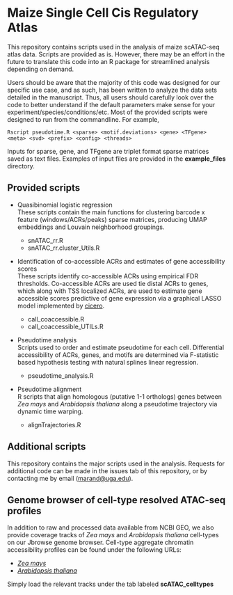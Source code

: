 # Maize Single Cell Cis Regulatory Atlas

This repository contains scripts used in the analysis of maize scATAC-seq atlas data. Scripts are provided as is. However, there may be an effort in the future to translate this code into an R package for streamlined analysis depending on demand. 


Users should be aware that the majority of this code was designed for our specific use case, and as such, has been written to analyze the data sets detailed in the manuscript. Thus, all users should carefully look over the code to better understand if the default parameters make sense for your experiment/species/conditions/etc. Most of the provided scripts were designed to run from the commandline. For example, 

```
Rscript pseudotime.R <sparse> <motif.deviations> <gene> <TFgene> <meta> <svd> <prefix> <config> <threads>
```

Inputs for sparse, gene, and TFgene are triplet format sparse matrices saved as text files. Examples of input files are provided in the **example_files** directory.

## Provided scripts
* Quasibinomial logistic regression  
These scripts contain the main functions for clustering barcode x feature (windows/ACRs/peaks) sparse matrices, producing UMAP embeddings and Louvain neighborhood groupings.
	* snATAC_rr.R
	* snATAC_rr.cluster_Utils.R

* Identification of co-accessible ACRs and estimates of gene accessibility scores  
These scripts identify co-accessible ACRs using empirical FDR thresholds. Co-accessible ACRs are used tie distal ACRs to genes, which along with TSS localized ACRs, are used to estimate gene accessible scores predictive of gene expression via a graphical LASSO model implemented by [cicero](https://cole-trapnell-lab.github.io/cicero-release/docs_m3/).
	* call_coaccessible.R
	* call_coaccessible_UTILs.R

* Pseudotime analysis  
Scripts used to order and estimate pseudotime for each cell. Differential accessibility of ACRs, genes, and motifs are determined via F-statistic based hypothesis testing with natural splines linear regression.
	* pseudotime_analysis.R

* Pseudotime alignment  
R scripts that align homologous (putative 1-1 orthologs) genes between *Zea mays* and *Arabidopsis thaliana* along a pseudotime trajectory via dynamic time warping. 
	* alignTrajectories.R


## Additional scripts
This repository contains the major scripts used in the analysis. Requests for additional code can be made in the issues tab of this repository, or by contacting me by email (marand@uga.edu). 

## Genome browser of cell-type resolved ATAC-seq profiles
In addition to raw and processed data available from NCBI GEO, we also provide coverage tracks of *Zea mays* and *Arabidopsis thaliana* cell-types on our Jbrowse genome browser. Cell-type aggregate chromatin accessibility profiles can be found under the following URLs:
* [*Zea mays*](http://epigenome.genetics.uga.edu/PlantEpigenome/?data=zea_mays_v4&cat=Maize%20Epigenome&loc=8%3A171225459..171227370&tracks=genes&highlight=)
* [*Arabidopsis thaliana*](http://epigenome.genetics.uga.edu/PlantEpigenome/?data=a_thaliana_tair10&loc=chr5%3A19883361..19903660&tracks=genes&highlight=)

Simply load the relevant tracks under the tab labeled **scATAC_celltypes**
